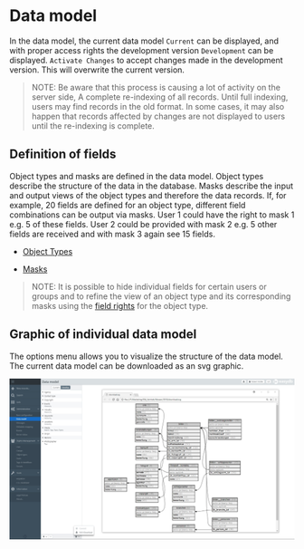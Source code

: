 # Data model

In the data model, the current data model <code class="tab">Current</code> can be displayed, and with proper access rights the development version <code class="tab">Development</code> can be displayed. <code class="button">Activate Changes</code> to accept changes made in the development version. This will overwrite the current version.

> NOTE: Be aware that this process is causing a lot of activity on the server side, A complete re-indexing of all records. Until full indexing, users may find records in the old format. In some cases, it may also happen that records affected by changes are not displayed to users until the re-indexing is complete.

## Definition of fields

Object types and masks are defined in the data model. Object types describe the structure of the data in the database. Masks describe the input and output views of the object types and therefore the data records. If, for example, 20 fields are defined for an object type, different field combinations can be output via masks. User 1 could have the right to mask 1 e.g. 5 of these fields. User 2 could be provided with mask 2 e.g. 5 other fields are received and with mask 3 again see 15 fields.

* [Object Types](./objecttype/objecttype.html)

* [Masks](./mask/mask.html)

> NOTE: It is possible to hide individual fields for certain users or groups and to refine the view of an object type and its corresponding masks using the [field rights](../../rightsmanagement/objecttypes/objecttypes.html#fieldrights) for the object type.

## Graphic of individual data model

The options menu allows you to visualize the structure of the data model. The current data model can be downloaded as an svg graphic.

![Graphic of the data model](svg_datamodel_en.jpg)